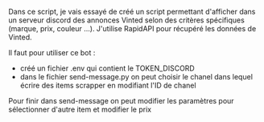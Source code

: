 Dans ce script, je vais essayé de créé un script permettant d'afficher dans un serveur discord des annonces Vinted selon des critères spécifiques (marque, prix, couleur ...). J'utilise RapidAPI pour récupéré les données de Vinted.


Il faut pour utiliser ce bot : 

- créé un fichier .env qui contient le TOKEN_DISCORD
- dans le fichier send-message.py on peut choisir le chanel dans lequel écrire des items scrapper en modifiant l'ID de chanel

Pour finir dans send-message on peut modifier les paramètres pour sélectionner d'autre item et modifier le prix